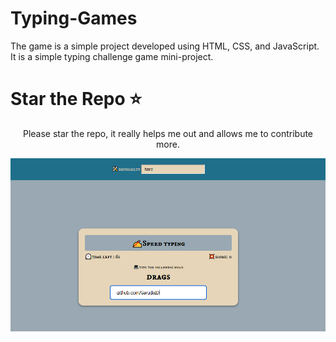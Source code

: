# Typing-Games
The game is a simple project developed using HTML, CSS, and JavaScript. It is a simple typing challenge game mini-project.
<br>
  
# Star the Repo ⭐
<p align="center">Please star the repo, it really helps me out and allows me to contribute more.</p>
<img src="https://github.com/GarudaID/Typing-Games/blob/main/type.PNG">
